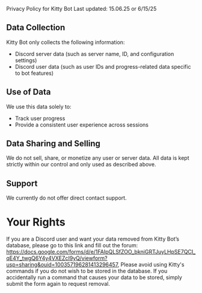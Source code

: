 Privacy Policy for Kitty Bot
Last updated: 15.06.25 or 6/15/25

## Data Collection
Kitty Bot only collects the following information:
- Discord server data (such as server name, ID, and configuration settings)
- Discord user data (such as user IDs and progress-related data specific to bot features)
## Use of Data
We use this data solely to:
- Track user progress
- Provide a consistent user experience across sessions
## Data Sharing and Selling
We do not sell, share, or monetize any user or server data. All data is kept strictly within our control and only used as described above.
## Support
We currently do not offer direct contact support.
# Your Rights
If you are a Discord user and want your data removed from Kitty Bot’s database, please go to this link and fill out the forum: https://docs.google.com/forms/d/e/1FAIpQLSfZOO_bkniGRTJuyLHpSE7QCI_qE4Y_twgQ6Y4y4VXEZcI9yQ/viewform?usp=sharing&ouid=100357196281413296457, Please avoid using Kitty's commands if you do not wish to be stored in the database. If you accidentally run a command that causes your data to be stored, simply submit the form again to request removal.

